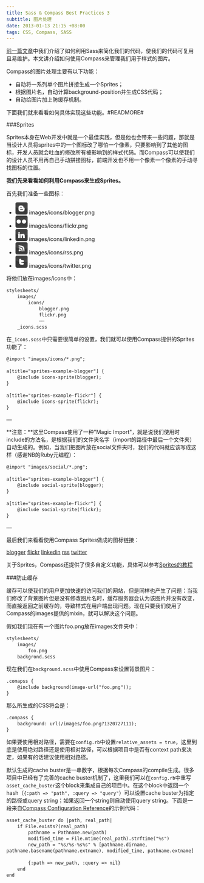 ```yaml
---
title: Sass & Compass Best Practices 3
subtitle: 图片处理
date: 2013-01-13 21:15 +08:00
tags: CSS, Compass, SASS
---
```


[前一篇文章](/2013/01/09/sass_compass_best_practices_2.html)中我们介绍了如何利用Sass来简化我们的代码，使我们的代码可复用且易维护。本文讲介绍如何使用Compass来管理我们用于样式的图片。

Compass的图片处理主要有以下功能：

* 自动将一系列单个图片拼接生成一个Sprites；
* 根据图片名，自动计算background-position并生成CSS代码；
* 自动给图片加上防缓存机制。

下面我们就来看看如何具体实现这些功能。#READMORE#

###Sprites

Sprites本身在Web开发中就是一个最佳实践，但是他也会带来一些问题，那就是当设计人员将sprites中的一个图标改了哪怕一个像素，只要影响到了其他的图标，开发人员就会吐血的修改所有被影响到的样式代码。而Compass可以使我们的设计人员不用再自己手动拼接图标，前端开发也不用一个像素一个像素的手动寻找图标的位置。

**我们先来看看如何利用Compass来生成Sprites。**

首先我们准备一些图标：

* ![blogger](../stylesheets/images/icons-showcase/blogger.png "blogger") images/icons/blogger.png
* ![flickr](../stylesheets/images/icons-showcase/flickr.png "flickr") images/icons/flickr.png
* ![linkedin](../stylesheets/images/icons-showcase/linkedin.png "linkedin") images/icons/linkedin.png
* ![rss](../stylesheets/images/icons-showcase/rss.png "rss") images/icons/rss.png
* ![twitter](../stylesheets/images/icons-showcase/twitter.png "twitter") images/icons/twitter.png

将他们放在images/icons中：

	stylesheets/
		images/
			icons/
				blogger.png
				flickr.png
				⋯⋯
		_icons.scss

在`_icons.scss`中只需要很简单的设置，我们就可以使用Compass提供的Sprites功能了：

	@import "images/icons/*.png";
	
	a[title="sprites-example-blogger"] {
		@include icons-sprite(blogger);
	}

	a[title="sprites-example-flickr"] {
		@include icons-sprite(flickr);
	}
	
	⋯⋯

**注意：**这里Compass使用了一种"Magic Import"，就是说我们使用时include的方法名，是根据我们的文件夹名字（import的路径中最后一个文件夹）自动生成的。例如，当我们把图片放在social文件夹时，我们的代码就应该写成这样（感谢NB的Ruby元编程）：

	@import "images/social/*.png";
	
	a[title="sprites-example-blogger"] {
		@include social-sprite(blogger);
	}

	a[title="sprites-example-flickr"] {
		@include social-sprite(flickr);
	}
	
	⋯⋯

最后我们来看看使用Compass Sprites做成的图标链接：

[blogger](http://www.zation.com "sprites-example-blogger")
[flickr](http://www.flickr.com "sprites-example-flickr")
[linkedin](http://www.linkedin.com "sprites-example-linkedin")
[rss](http://www.google.com/reader/ "sprites-example-rss")
[twitter](/feed.xml "sprites-example-twitter")

关于Sprites，Compass还提供了很多自定义功能，具体可以参考[Sprites的教程](http://compass-style.org/help/tutorials/spriting/)

###防止缓存

缓存可以使我们的用户更加快速的访问我们的网站，但是同样也产生了问题：当我们修改了背景图片但是没有修改图片名时，缓存服务器会认为该图片并没有改变，而直接返回之前缓存的，导致样式在用户端出现问题。现在只要我们使用了Compass的images提供的mixin，就可以解决这个问题。

假如我们现在有一个图片foo.png放在images文件夹中：

	stylesheets/
		images/
			foo.png
		backgrond.scss

现在我们在`background.scss`中使用Compass来设置背景图片：

	.comapss {
		@include background(image-url("foo.png"));
	}

那么所生成的CSS将会是：

	.compass {
		background: url(/images/foo.png?1320727111);
	}

如果要使用相对路径，需要在`config.rb`中设置`relative_assets = true`，这里到底是使用绝对路径还是使用相对路径，可以根据项目中是否有context path来决定，如果有的话建议使用相对路径。

默认生成的cache buster是一串数字，根据每次Compass的compile生成。很多项目中已经有了完善的cache buster机制了，这里我们可以在`config.rb`中重写`asset_cache_buster`这个block来集成自己的项目中。在这个block中返回一个hash（`{:path => "path", :query => "query"`）可以设置cache buster为指定的路径或query string；如果返回一个string则自动使用query string。下面是一段来自[Compass Configuration Reference](http://compass-style.org/help/tutorials/configuration-reference/)的示例代码：

	asset_cache_buster do |path, real_path|
		if File.exists?(real_path)
			pathname = Pathname.new(path)
			modified_time = File.mtime(real_path).strftime("%s")
			new_path = "%s/%s-%s%s" % [pathname.dirname, pathname.basename(pathname.extname), modified_time, pathname.extname]

			{:path => new_path, :query => nil}
		end
	end